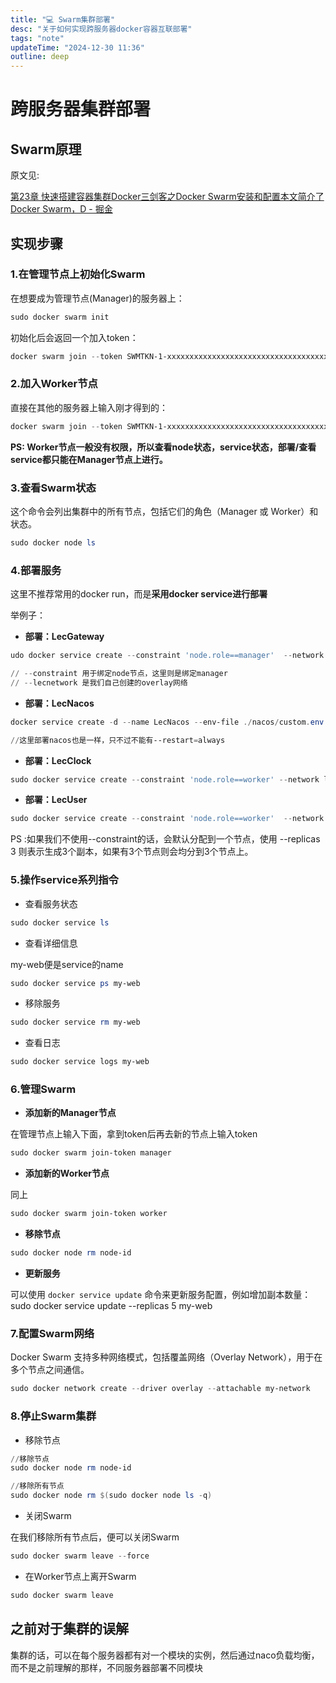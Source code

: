 ```yaml
---
title: "💻 Swarm集群部署"
desc: "关于如何实现跨服务器docker容器互联部署"
tags: "note"
updateTime: "2024-12-30 11:36"
outline: deep
---
```


# 跨服务器集群部署

## Swarm原理

原文见:

[第23章 快速搭建容器集群Docker三剑客之Docker Swarm安装和配置本文简介了 Docker Swarm，D - 掘金](https://juejin.cn/post/7448913839313764389?searchId=20241229113827270FD31CB173351E0A7E#heading-8)



## 实现步骤

### 1.在管理节点上初始化Swarm

在想要成为管理节点(Manager)的服务器上：

```powershell
sudo docker swarm init
```

初始化后会返回一个加入token：

```powershell
docker swarm join --token SWMTKN-1-xxxxxxxxxxxxxxxxxxxxxxxxxxxxxxxxxxxx 192.168.1.1:2377
```



### 2.加入Worker节点

直接在其他的服务器上输入刚才得到的：

```powershell
docker swarm join --token SWMTKN-1-xxxxxxxxxxxxxxxxxxxxxxxxxxxxxxxxxxxx 192.168.1.1:2377
```

**PS: Worker节点一般没有权限，所以查看node状态，service状态，部署/查看service都只能在Manager节点上进行。**



### 3.查看Swarm状态

这个命令会列出集群中的所有节点，包括它们的角色（Manager 或 Worker）和状态。

```powershell
sudo docker node ls
```



### 4.部署服务

这里不推荐常用的docker run，而是**采用docker service进行部署**

举例子：

- **部署：LecGateway**

```powershell
udo docker service create --constraint 'node.role==manager'  --network lecnetwork -p 8080:8080 --name LecGateway lec-gateway

// --constraint 用于绑定node节点，这里则是绑定manager
// --lecnetwork 是我们自己创建的overlay网络
```

- **部署：LecNacos**

```powershell
docker service create -d --name LecNacos --env-file ./nacos/custom.env -p 8848:8848 -p 9848:9848 -p 9849:9849 --constraint 'node.role==manager'  --network=lecnetwork nacos/nacos-server:v2.1.0-slim

//这里部署nacos也是一样，只不过不能有--restart=always
```

- **部署：LecClock**

```powershell
sudo docker service create --constraint 'node.role==worker' --network lecnetwork -p 8081:8081 --name LecClock lec-clock
```

- **部署：LecUser**

```powershell
sudo docker service create --constraint 'node.role==worker'  --network lecnetwork -p 8082:8082 --name LecUser lec-user
```

PS :如果我们不使用--constraint的话，会默认分配到一个节点，使用 --replicas 3 则表示生成3个副本，如果有3个节点则会均分到3个节点上。



### 5.操作service系列指令

- 查看服务状态

```powershell
sudo docker service ls
```

- 查看详细信息

my-web便是service的name

```powershell
sudo docker service ps my-web
```

- 移除服务

```powershell
sudo docker service rm my-web
```

- 查看日志

```powershell
sudo docker service logs my-web
```



### 6.管理Swarm

- **添加新的Manager节点**

在管理节点上输入下面，拿到token后再去新的节点上输入token

```powershell
sudo docker swarm join-token manager
```



- **添加新的Worker节点**

同上

```powershell
sudo docker swarm join-token worker
```



- **移除节点**

```powershell
sudo docker node rm node-id
```



- **更新服务**

可以使用 `docker service update` 命令来更新服务配置，例如增加副本数量： sudo docker service update --replicas 5 my-web



### 7.配置Swarm网络

Docker Swarm 支持多种网络模式，包括覆盖网络（Overlay Network），用于在多个节点之间通信。

```powershell
sudo docker network create --driver overlay --attachable my-network
```



### 8.停止Swarm集群

- 移除节点

```powershell
//移除节点
sudo docker node rm node-id

//移除所有节点
sudo docker node rm $(sudo docker node ls -q)
```

- 关闭Swarm

在我们移除所有节点后，便可以关闭Swarm

```powershell
sudo docker swarm leave --force
```

- 在Worker节点上离开Swarm

```powershell
sudo docker swarm leave
```

## 之前对于集群的误解

集群的话，可以在每个服务器都有对一个模块的实例，然后通过naco负载均衡，而不是之前理解的那样，不同服务器部署不同模块